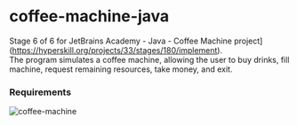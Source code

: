 # coffee-machine-java
Stage 6 of 6 for JetBrains Academy - Java - Coffee Machine project](https://hyperskill.org/projects/33/stages/180/implement).  
The program simulates a coffee machine, allowing the user to buy drinks, fill machine, request remaining resources, take money, and exit.
### Requirements
![coffee-machine](https://user-images.githubusercontent.com/64429863/118905323-7bde7780-b8e9-11eb-9fec-277aa5ff8b21.jpg)
